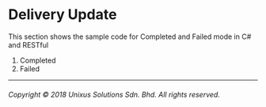 # Delivery Update

This section shows the sample code for Completed and Failed mode in C# and RESTful

1. Completed
2. Failed

---

###### Copyright © 2018 Unixus Solutions Sdn. Bhd. All rights reserved.






